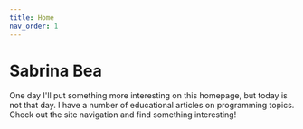 ```yaml
---
title: Home
nav_order: 1
---
```

# Sabrina Bea

One day I'll put something more interesting on this homepage, but today is not that day.
I have a number of educational articles on programming topics.
Check out the site navigation and find something interesting!
